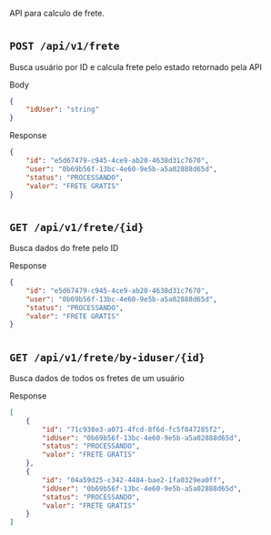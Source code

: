 API para calculo de frete.

#
## `POST /api/v1/frete`

Busca usuário por ID e calcula frete pelo estado retornado pela API

Body
```json
{
    "idUser": "string"
}
```

Response
```json
{
    "id": "e5d67479-c945-4ce9-ab20-4638d31c7670",
    "user": "0b69b56f-13bc-4e60-9e5b-a5a02888d65d",
    "status": "PROCESSANDO",
    "valor": "FRETE GRATIS"
}
```

#
## `GET /api/v1/frete/{id}`

Busca dados do frete pelo ID

Response
```json
{
    "id": "e5d67479-c945-4ce9-ab20-4638d31c7670",
    "user": "0b69b56f-13bc-4e60-9e5b-a5a02888d65d",
    "status": "PROCESSANDO",
    "valor": "FRETE GRATIS"
}
```


#
## `GET /api/v1/frete/by-iduser/{id}`

Busca dados de todos os fretes de um usuário

Response
```json
[
    {
        "id": "71c938e3-a071-4fcd-8f6d-fc5f847285f2",
        "idUser": "0b69b56f-13bc-4e60-9e5b-a5a02888d65d",
        "status": "PROCESSANDO",
        "valor": "FRETE GRATIS"
    },
    {
        "id": "04a59d25-c342-4484-bae2-1fa0329ea0ff",
        "idUser": "0b69b56f-13bc-4e60-9e5b-a5a02888d65d",
        "status": "PROCESSANDO",
        "valor": "FRETE GRATIS"
    }
]
```
